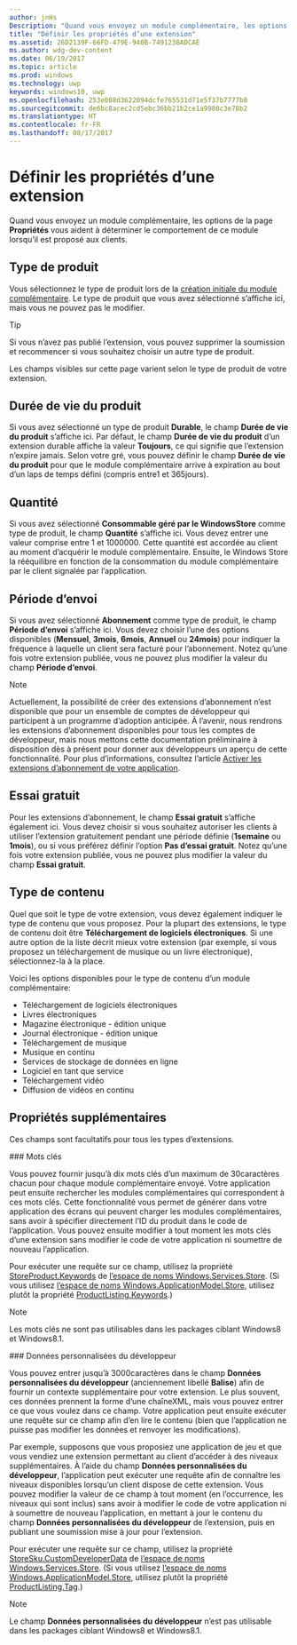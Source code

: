 ```yaml
---
author: jnHs
Description: "Quand vous envoyez un module complémentaire, les options de la page Propriétés vous aident à déterminer le comportement de ce module lorsqu’il est proposé aux clients."
title: "Définir les propriétés d’une extension"
ms.assetid: 26D2139F-66FD-479E-940B-7491238ADCAE
ms.author: wdg-dev-content
ms.date: 06/19/2017
ms.topic: article
ms.prod: windows
ms.technology: uwp
keywords: windows10, uwp
ms.openlocfilehash: 253e008d3622094dcfe765531d71e5f37b7777b0
ms.sourcegitcommit: de6bc8acec2cd5ebc36bb21b2ce1a9980c3e78b2
ms.translationtype: HT
ms.contentlocale: fr-FR
ms.lasthandoff: 08/17/2017
---
```

# <a name="enter-add-on-properties"></a>Définir les propriétés d’une extension


Quand vous envoyez un module complémentaire, les options de la page **Propriétés** vous aident à déterminer le comportement de ce module lorsqu’il est proposé aux clients.

## <a name="product-type"></a>Type de produit

Vous sélectionnez le type de produit lors de la [création initiale du module complémentaire](set-your-add-on-product-id.md). Le type de produit que vous avez sélectionné s’affiche ici, mais vous ne pouvez pas le modifier.

> [!TIP]
> Si vous n’avez pas publié l’extension, vous pouvez supprimer la soumission et recommencer si vous souhaitez choisir un autre type de produit.

Les champs visibles sur cette page varient selon le type de produit de votre extension.

## <a name="product-lifetime"></a>Durée de vie du produit


Si vous avez sélectionné un type de produit **Durable**, le champ **Durée de vie du produit** s’affiche ici. Par défaut, le champ **Durée de vie du produit** d’un extension durable affiche la valeur **Toujours**, ce qui signifie que l’extension n’expire jamais. Selon votre gré, vous pouvez définir le champ **Durée de vie du produit** pour que le module complémentaire arrive à expiration au bout d’un laps de temps défini (compris entre1 et 365jours).

## <a name="quantity"></a>Quantité


Si vous avez sélectionné **Consommable géré par le WindowsStore** comme type de produit, le champ **Quantité** s’affiche ici. Vous devez entrer une valeur comprise entre 1 et 1000000. Cette quantité est accordée au client au moment d’acquérir le module complémentaire. Ensuite, le Windows Store la rééquilibre en fonction de la consommation du module complémentaire par le client signalée par l’application.


## <a name="subscription-period"></a>Période d’envoi

Si vous avez sélectionné **Abonnement** comme type de produit, le champ **Période d’envoi** s’affiche ici. Vous devez choisir l’une des options disponibles (**Mensuel**, **3mois**, **6mois**, **Annuel** ou **24mois**) pour indiquer la fréquence à laquelle un client sera facturé pour l’abonnement. Notez qu’une fois votre extension publiée, vous ne pouvez plus modifier la valeur du champ **Période d’envoi**.

> [!NOTE]
> Actuellement, la possibilité de créer des extensions d’abonnement n’est disponible que pour un ensemble de comptes de développeur qui participent à un programme d’adoption anticipée. À l’avenir, nous rendrons les extensions d’abonnement disponibles pour tous les comptes de développeur, mais nous mettons cette documentation préliminaire à disposition dès à présent pour donner aux développeurs un aperçu de cette fonctionnalité. Pour plus d’informations, consultez l’article [Activer les extensions d’abonnement de votre application](../monetize/enable-subscription-add-ons-for-your-app.md).


## <a name="free-trial"></a>Essai gratuit

Pour les extensions d’abonnement, le champ **Essai gratuit** s’affiche également ici. Vous devez choisir si vous souhaitez autoriser les clients à utiliser l’extension gratuitement pendant une période définie (**1semaine** ou **1mois**), ou si vous préférez définir l’option **Pas d’essai gratuit**. Notez qu’une fois votre extension publiée, vous ne pouvez plus modifier la valeur du champ **Essai gratuit**.


## <a name="content-type"></a>Type de contenu

Quel que soit le type de votre extension, vous devez également indiquer le type de contenu que vous proposez. Pour la plupart des extensions, le type de contenu doit être **Téléchargement de logiciels électroniques**. Si une autre option de la liste décrit mieux votre extension (par exemple, si vous proposez un téléchargement de musique ou un livre électronique), sélectionnez-la à la place.

Voici les options disponibles pour le type de contenu d’un module complémentaire:

-   Téléchargement de logiciels électroniques
-   Livres électroniques
-   Magazine électronique - édition unique
-   Journal électronique - édition unique
-   Téléchargement de musique
-   Musique en continu
-   Services de stockage de données en ligne
-   Logiciel en tant que service
-   Téléchargement vidéo
-   Diffusion de vidéos en continu


## <a name="additional-properties"></a>Propriétés supplémentaires

Ces champs sont facultatifs pour tous les types d’extensions.

<span id="keywords" />
### <a name="keywords"></a>Mots clés

Vous pouvez fournir jusqu’à dix mots clés d’un maximum de 30caractères chacun pour chaque module complémentaire envoyé. Votre application peut ensuite rechercher les modules complémentaires qui correspondent à ces mots clés. Cette fonctionnalité vous permet de générer dans votre application des écrans qui peuvent charger les modules complémentaires, sans avoir à spécifier directement l’ID du produit dans le code de l’application. Vous pouvez ensuite modifier à tout moment les mots clés d’une extension sans modifier le code de votre application ni soumettre de nouveau l’application.

Pour exécuter une requête sur ce champ, utilisez la propriété [StoreProduct.Keywords](https://docs.microsoft.com/uwp/api/windows.services.store.storeproduct#Windows_Services_Store_StoreProduct_Keywords) de [l’espace de noms Windows.Services.Store](https://msdn.microsoft.com/en-us/library/windows/apps/windows.services.store.aspx). (Si vous utilisez [l’espace de noms Windows.ApplicationModel.Store](https://msdn.microsoft.com/en-us/library/windows/apps/windows.applicationmodel.store.aspx), utilisez plutôt la propriété [ProductListing.Keywords](https://docs.microsoft.com/uwp/api/windows.applicationmodel.store.productlisting#Windows_ApplicationModel_Store_ProductListing_Keywords).)

> [!NOTE]
> Les mots clés ne sont pas utilisables dans les packages ciblant Windows8 et Windows8.1.

<span id="custom-developer-data" />
### <a name="custom-developer-data"></a>Données personnalisées du développeur

Vous pouvez entrer jusqu’à 3000caractères dans le champ **Données personnalisées du développeur** (anciennement libellé **Balise**) afin de fournir un contexte supplémentaire pour votre extension. Le plus souvent, ces données prennent la forme d’une chaîneXML, mais vous pouvez entrer ce que vous voulez dans ce champ. Votre application peut ensuite exécuter une requête sur ce champ afin d’en lire le contenu (bien que l’application ne puisse pas modifier les données et renvoyer les modifications).

Par exemple, supposons que vous proposiez une application de jeu et que vous vendiez une extension permettant au client d’accéder à des niveaux supplémentaires. À l’aide du champ **Données personnalisées du développeur**, l’application peut exécuter une requête afin de connaître les niveaux disponibles lorsqu’un client dispose de cette extension. Vous pouvez modifier la valeur de ce champ à tout moment (en l’occurrence, les niveaux qui sont inclus) sans avoir à modifier le code de votre application ni à soumettre de nouveau l’application, en mettant à jour le contenu du champ **Données personnalisées du développeur** de l’extension, puis en publiant une soumission mise à jour pour l’extension.

Pour exécuter une requête sur ce champ, utilisez la propriété [StoreSku.CustomDeveloperData](https://msdn.microsoft.com/en-us/library/windows/apps/windows.services.store.storesku.customdeveloperdata.aspx) de [l’espace de noms Windows.Services.Store](https://msdn.microsoft.com/en-us/library/windows/apps/windows.services.store.aspx). (Si vous utilisez [l’espace de noms Windows.ApplicationModel.Store](https://msdn.microsoft.com/en-us/library/windows/apps/windows.applicationmodel.store.aspx), utilisez plutôt la propriété [ProductListing.Tag](https://msdn.microsoft.com/en-us/library/windows/apps/windows.applicationmodel.store.productlisting.tag.aspx).)

> [!NOTE]
> Le champ **Données personnalisées du développeur** n’est pas utilisable dans les packages ciblant Windows8 et Windows8.1.

 

 

 
